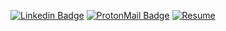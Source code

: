 [![Linkedin Badge](https://img.shields.io/badge/-Linkedin-0077B5?style=for-the-badge&logo=linkedin&logoColor=white&link=https://www.linkedin.com/in/dgroque/)](https://www.linkedin.com/in/dgroque/)
[![ProtonMail Badge](https://img.shields.io/badge/ProtonMail-6A5ACD?style=for-the-badge&logo=protonmail&logoColor=white)](mailto:roque.dev@proton.me)
[![Resume](https://img.shields.io/badge/-Curriculum-4A4A56?style=for-the-badge&logo=visual-studio-code&logoColor=white)](https://drive.google.com/file/d/1HgwdKMKCJBKNjwfMhPMUohMpXQA_ho34/view?usp=drivesdk)
